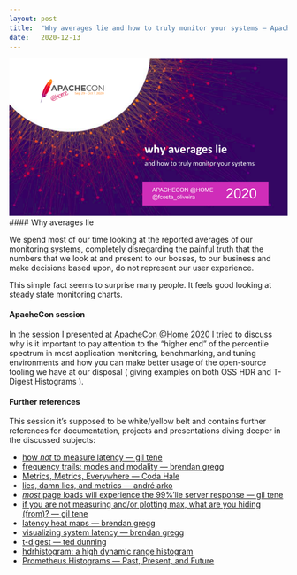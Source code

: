 ```yaml
---
layout:	post
title:	"Why averages lie and how to truly monitor your systems — ApacheCon2020"
date:	2020-12-13
---
```


  ![](/img/1*gZU7UgXSOnG7Yz_bPsSvWg.png)#### Why averages lie

We spend most of our time looking at the reported averages of our monitoring systems, completely disregarding the painful truth that the numbers that we look at and present to our bosses, to our business and make decisions based upon, do not represent our user experience.

This simple fact seems to surprise many people. It feels good looking at steady state monitoring charts.

#### ApacheCon session

In the session I presented at[ ApacheCon @Home 2020](https://www.apachecon.com/acah2020/tracks/observability.html) I tried to discuss why is it important to pay attention to the “higher end” of the percentile spectrum in most application monitoring, benchmarking, and tuning environments and how you can make better usage of the open-source tooling we have at our disposal ( giving examples on both OSS HDR and T-Digest Histograms ).

#### Further references

This session it’s supposed to be white/yellow belt and contains further references for documentation, projects and presentations diving deeper in the discussed subjects:

* [how *not* to measure latency — gil tene](https://www.youtube.com/watch?v=lJ8ydIuPFeU)
* [frequency trails: modes and modality — brendan gregg](http://www.brendangregg.com/FrequencyTrails/modes.html)
* [Metrics, Metrics, Everywhere — Coda Hale](https://www.youtube.com/watch?v=czes-oa0yik)
* [lies, damn lies, and metrics — andré arko](https://www.youtube.com/watch?v=pYbgcDfM2Ts)
* [*most* page loads will experience the 99%’lie server response — gil tene](https://latencytipoftheday.blogspot.com/2014/06/latencytipoftheday-most-page-loads.html)
* [if you are not measuring and/or plotting max, what are you hiding (from)? — gil tene](https://latencytipoftheday.blogspot.com/2014/06/latencytipoftheday-if-you-are-not.html)
* [latency heat maps — brendan gregg](http://www.brendangregg.com/HeatMaps/latency.html)
* [visualizing system latency — brendan gregg](https://queue.acm.org/detail.cfm?id=1809426)
* [t-digest — ted dunning](https://github.com/tdunning/t-digest)
* [hdrhistogram: a high dynamic range histogram](http://hdrhistogram.org/)
* [Prometheus Histograms — Past, Present, and Future](https://promcon.io/2019-munich/talks/prometheus-histograms-past-present-and-future/)
  
